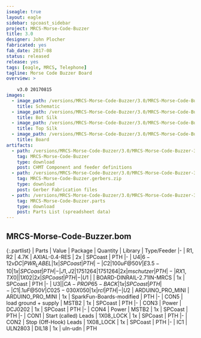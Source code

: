 ```yaml
---
iseagle: true
layout: eagle
sidebar: spcoast_sidebar
project: MRCS-Morse-Code-Buzzer
title: 3.0
designer: John Plocher
fabricated: yes
fab_date: 2017-08
status: released
release: yes
tags: [eagle, MRCS, Telephone]
tagline: Morse Code Buzzer Board
overview: >
    
    v3.0 20170815
images:
  - image_path: /versions/MRCS-Morse-Code-Buzzer/3.0/MRCS-Morse-Code-Buzzer-3.0.sch.png
    title: Schematic
  - image_path: /versions/MRCS-Morse-Code-Buzzer/3.0/MRCS-Morse-Code-Buzzer-3.0.bot.brd.png
    title: Bot Silk
  - image_path: /versions/MRCS-Morse-Code-Buzzer/3.0/MRCS-Morse-Code-Buzzer-3.0.top.brd.png
    title: Top Silk
  - image_path: /versions/MRCS-Morse-Code-Buzzer/3.0/MRCS-Morse-Code-Buzzer-3.0.brd.png
    title: Board
artifacts:
  - path: /versions/MRCS-Morse-Code-Buzzer/3.0/MRCS-Morse-Code-Buzzer-3.0.dpv
    tag: MRCS-Morse-Code-Buzzer
    type: download
    post: CHMT Component and feeder definitions
  - path: /versions/MRCS-Morse-Code-Buzzer/3.0/MRCS-Morse-Code-Buzzer-3.0.gerbers.zip
    tag: MRCS-Morse-Code-Buzzer.gerbers.zip
    type: download
    post: Gerber Fabrication files
  - path: /versions/MRCS-Morse-Code-Buzzer/3.0/MRCS-Morse-Code-Buzzer-3.0.parts.csv
    tag: MRCS-Morse-Code-Buzzer.parts
    type: download
    post: Parts List (spreadsheet data)
---
```


## MRCS-Morse-Code-Buzzer.bom

{:.partlist}
| Parts | Value | Package | Quantity | Library | Type/Feeder
|-
| R1, R2 | 4.7K | AXIAL-0.4-RES | 2x | SPCoast | PTH
|-
| U$4 | 6-12vDC | PWR_LABEL | 1x | SPCoast | PTH
|-
| C2 | 100 uF @ 50V | E3.5-10 | 1x | SPCoast | PTH
|-
| J1, J2 | 1751264 | 1751264 | 2x | mschutzer | PTH
|-
| RX1, TX0 |  | 1X02 | 2x | SPCoast | PTH
|-
| U$1 |  | BOARD-DINRAIL-2.71IN-MRCS | 1x | SPCoast | PTH
|-
| U$3 |  | CA-PROP65-BACK | 1x | SPCoast | PTH
|-
| C1 | .1 uF @ 50V | C025-030X050 | 1x | rcl | PTH
|-
| U$2 | ARDUINO_PRO_MINI | ARDUINO_PRO_MINI | 1x | SparkFun-Boards-modified | PTH
|-
| CON5 | load ground + supply | MSTB2 | 1x | SPCoast | PTH
|-
| CON3 | Power | DCJ0202 | 1x | SPCoast | PTH
|-
| CON4 | Power | MSTB2 | 1x | SPCoast | PTH
|-
| CON1 | Start (called)  Leads | 1X08_LOCK | 1x | SPCoast | PTH
|-
| CON2 | Stop (Off-Hook) Leads | 1X08_LOCK | 1x | SPCoast | PTH
|-
| IC1 | ULN2803 | DIL18 | 1x | uln-udn | PTH
